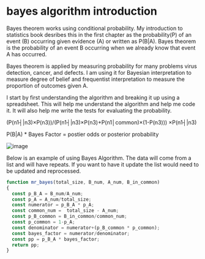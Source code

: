 # bayes algorithm introduction

Bayes theorem works using conditional probability. My introduction to statistics book desribes this in the first chapter as the probability(P) of an event (B) occurring given evidence (A) or written as P(B|A). Bayes theorem is the probability of an event B occurring when we already know that event A has occurred.

Bayes theorem is applied by measuring probability for many problems virus detection, cancer, and defects. I am using it for Bayesian interpretation to measure degree of belief and frequentist interpretation to measure the proportion of outcomes given A.


I start by first understanding the algorithm and breaking it up using a spreadsheet. This will help me understand the algorithm and help me code it. It will also help me write the tests for evaluating the probability.

(P(n1┤|n3)×P(n3))/(P(n1┤|n3)×P(n3)+P(n1│common)×(1-P(n3)))  ×P(n1┤|n3)

P(B|A) * Bayes Factor = postier odds or posterior probability

![image](https://user-images.githubusercontent.com/5507643/150643691-8471a580-6c96-42c6-8c04-6f4b65acbd1d.png)



Below is an example of using Bayes Algorithm. The data will come from a list and will have repeats. If you want to have it update the list would need to be updated and reprocessed. 

```javascript
function mr_bayes(total_size, B_num, A_num, B_in_common)
{
  const p_B_A = B_num/A_num;
  const p_A = A_num/total_size;
  const numerator = p_B_A * p_A;
  const common_num =  total_size - A_num;
  const p_B_common = B_in_common/common_num;
  const p_common = 1-p_A;
  const denominator = numerator+(p_B_common * p_common);
  const bayes_factor = numerator/denominator;
  const pp = p_B_A * bayes_factor;
  return pp;
}
```




